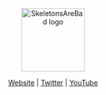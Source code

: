 <div align="center">
 	<img height="128px" src="https://skel.cc/img/skeletonsarebad-logo-x512.png" alt="SkeletonsAreBad logo" />
	<p><a href="https://skel.cc">Website</a> | <a href="https://twitter.com/SkeletonsAreBad">Twitter</a> | <a href="https://www.youtube.com/c/SkeletonsAreBad">YouTube</a></p>
</div>


<!--
**SkeletonsAreBad/SkeletonsAreBad** is a ✨ _special_ ✨ repository because its `README.md` (this file) appears on your GitHub profile.

Here are some ideas to get you started:

- 🔭 I’m currently working on ...
- 🌱 I’m currently learning ...
- 👯 I’m looking to collaborate on ...
- 🤔 I’m looking for help with ...
- 💬 Ask me about ...
- 📫 How to reach me: ...
- 😄 Pronouns: ...
- ⚡ Fun fact: ...
-->
